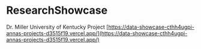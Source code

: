 # ResearchShowcase
Dr. Miller University of Kentucky Project
[https://data-showcase-cthh4ugpi-annas-projects-d3515f19.vercel.app/](https://data-showcase-cthh4ugpi-annas-projects-d3515f19.vercel.app/)
